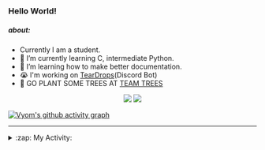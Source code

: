 ### Hello World!

##### about:
- Currently I am a student.
- 🌱 I’m currently learning C, intermediate Python.
- 🌱 I’m learning how to make better documentation.
- 😭 I'm working on [TearDrops](https://github.com/Vyvy-vi/TearDrops)(Discord Bot)
- 🌱 GO PLANT SOME TREES AT [TEAM TREES](https://teamtrees.org/)

<p align="center">
  <a href="https://twitter.com/Vyvy_viM"><img target="_blank" src="https://img.shields.io/badge/twitter%20@Vyvy_viM-0D95E8?style=for-the-badge&logo=twitter&logoColor=white"/></a> 
  <a href="https://vyvy-vi.github.io/portfolio"><img target="_blank" src="https://img.shields.io/badge/-I%27m_craving_for_open_source-green?style=for-the-badge&logo=github&logoColor=black"/></a> 
</p>

[![Vyom's github activity graph](https://activity-graph.herokuapp.com/graph?username=Vyvy-vi)](https://github.com/ashutosh00710/github-readme-activity-graph)

---
<details>
  <summary>:zap: My Activity:</summary>
  
<!--START_SECTION:waka-->
**I'm a Night 🦉** 

```text
🌞 Morning    35 commits     █░░░░░░░░░░░░░░░░░░░░░░░░   5.24% 
🌆 Daytime    218 commits    ████████░░░░░░░░░░░░░░░░░   32.63% 
🌃 Evening    244 commits    █████████░░░░░░░░░░░░░░░░   36.53% 
🌙 Night      171 commits    ██████░░░░░░░░░░░░░░░░░░░   25.6%

```
📅 **I'm Most Productive on Thursday** 

```text
Monday       92 commits     ███░░░░░░░░░░░░░░░░░░░░░░   13.77% 
Tuesday      84 commits     ███░░░░░░░░░░░░░░░░░░░░░░   12.57% 
Wednesday    122 commits    ████░░░░░░░░░░░░░░░░░░░░░   18.26% 
Thursday     136 commits    █████░░░░░░░░░░░░░░░░░░░░   20.36% 
Friday       47 commits     █░░░░░░░░░░░░░░░░░░░░░░░░   7.04% 
Saturday     84 commits     ███░░░░░░░░░░░░░░░░░░░░░░   12.57% 
Sunday       103 commits    ███░░░░░░░░░░░░░░░░░░░░░░   15.42%

```


📊 **This Week I Spent My Time On** 

```text
🔥 Editors: 
Vim                      13 hrs 12 mins      █████████████████████████   100.0%

🐱‍💻 Projects: 
blog                     8 hrs 44 mins       ████████████████░░░░░░░░░   66.21% 
TEC-Discord-Automation   2 hrs 2 mins        ███░░░░░░░░░░░░░░░░░░░░░░   15.46% 
Unknown Project          1 hr 57 mins        ███░░░░░░░░░░░░░░░░░░░░░░   14.87% 
faucet                   15 mins             ░░░░░░░░░░░░░░░░░░░░░░░░░   1.98% 
vyvy-vi.github.io        5 mins              ░░░░░░░░░░░░░░░░░░░░░░░░░   0.69%

```


<!--END_SECTION:waka-->
</details>
